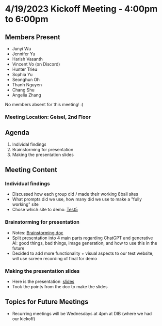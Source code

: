 #  4/19/2023 Kickoff Meeting - 4:00pm to 6:00pm

## Members Present
- Junyi Wu
- Jennifer Yu
- Harish Vasanth
- Vincent Vo (on Discord)
- Hunter Trieu
- Sophia Yu
- Seonghun Oh
- Thanh Nguyen
- Chang Shu
- Angelia Zhang

No members absent for this meeting! :)

### Meeting Location: Geisel, 2nd Floor

## Agenda
1. Individal findings
2. Brainstorming for presentation
3. Making the presentation slides

## Meeting Content
### Individual findings
- Discussed how each group did / made their working 8ball sites 
- What prompts did we use, how many did we use to make a "fully working" site
- Chose which site to demo: [Test5](https://github.com/cse110-sp23-groupll/cse110-sp23-group11/tree/8Ball-Group1/specs/Magic8BallTest5/ )

### Brainstorming for presentation
- Notes: [Brainstorming doc](https://docs.google.com/document/d/1P0yi2q_uy9pHoEIKn3pngZV_adaDOd6Dni_gyacFlic/edit?usp=sharing/ )
- Split presentation into 4 main parts regarding ChatGPT and generative AI: good things, bad things, image generation, and how to use this in the future
- Decided to add more functionality + visual aspects to our test website, will use screen recording of final for demo

### Making the presentation slides
- Here is the presentation: [slides](https://docs.google.com/presentation/d/1nP6OeApYifO6PNFkt5a9FybgD4fRY2ovSUdCSUcQfNI/edit?usp=sharing/ )
- Took the points from the doc to make the slides

## Topics for Future Meetings
- Recurring meetings will be Wednesdays at 4pm at DIB (where we had our kickoff)

